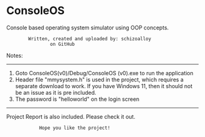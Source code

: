 # ConsoleOS
Console based operating system simulator using OOP concepts. 

			Written, created and uploaded by: schizoalloy
				    on GitHub

Notes:
**************************************************************
1. 	Goto ConsoleOS(v0)/Debug/ConsoleOS (v0).exe to run the application
2.	Header file "mmysystem.h" is used in the project, which requires a separate download to work.
	If you have Windows 11, then it should not be an issue as it is pre included.
3. 	The password is "helloworld" on the login screen

**************************************************************
Project Report is also included. Please check it out.




				Hope you like the project!
